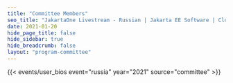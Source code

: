 ```yaml
---
title: "Committee Members"
seo_title: "JakartaOne Livestream - Russian | Jakarta EE Software | Cloud Native"
date: 2021-01-20
hide_page_title: false
hide_sidebar: true
hide_breadcrumb: false
layout: "program-committee"
---
```


{{< events/user_bios event="russia" year="2021" source="committee" >}}